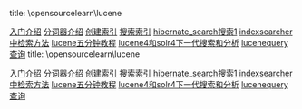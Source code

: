 title: \opensourcelearn\lucene 

[入门介绍](/pages/dokuwiki/opensourcelearn/lucene/入门介绍)
[分词器介绍](/pages/dokuwiki/opensourcelearn/lucene/分词器介绍)
[创建索引](/pages/dokuwiki/opensourcelearn/lucene/创建索引)
[搜索索引](/pages/dokuwiki/opensourcelearn/lucene/搜索索引)
[hibernate_search搜索1](/pages/dokuwiki/opensourcelearn/lucene/hibernate_search搜索1)
[indexsearcher中检索方法](/pages/dokuwiki/opensourcelearn/lucene/indexsearcher中检索方法)
[lucene五分钟教程](/pages/dokuwiki/opensourcelearn/lucene/lucene五分钟教程)
[lucene4和solr4下一代搜索和分析](/pages/dokuwiki/opensourcelearn/lucene/lucene4和solr4下一代搜索和分析)
[lucenequery查询](/pages/dokuwiki/opensourcelearn/lucene/lucenequery查询)
title: \opensourcelearn\lucene 

[入门介绍](/pages/dokuwiki/opensourcelearn/lucene/入门介绍)
[分词器介绍](/pages/dokuwiki/opensourcelearn/lucene/分词器介绍)
[创建索引](/pages/dokuwiki/opensourcelearn/lucene/创建索引)
[搜索索引](/pages/dokuwiki/opensourcelearn/lucene/搜索索引)
[hibernate_search搜索1](/pages/dokuwiki/opensourcelearn/lucene/hibernate_search搜索1)
[indexsearcher中检索方法](/pages/dokuwiki/opensourcelearn/lucene/indexsearcher中检索方法)
[lucene五分钟教程](/pages/dokuwiki/opensourcelearn/lucene/lucene五分钟教程)
[lucene4和solr4下一代搜索和分析](/pages/dokuwiki/opensourcelearn/lucene/lucene4和solr4下一代搜索和分析)
[lucenequery查询](/pages/dokuwiki/opensourcelearn/lucene/lucenequery查询)
